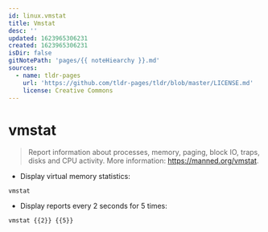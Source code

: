 ```yaml
---
id: linux.vmstat
title: Vmstat
desc: ''
updated: 1623965306231
created: 1623965306231
isDir: false
gitNotePath: 'pages/{{ noteHiearchy }}.md'
sources:
  - name: tldr-pages
    url: 'https://github.com/tldr-pages/tldr/blob/master/LICENSE.md'
    license: Creative Commons
---
```

# vmstat

> Report information about processes, memory, paging, block IO, traps, disks and CPU activity.
> More information: <https://manned.org/vmstat>.

- Display virtual memory statistics:

`vmstat`

- Display reports every 2 seconds for 5 times:

`vmstat {{2}} {{5}}`

